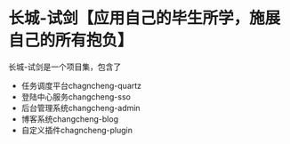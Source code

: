 # 长城-试剑【应用自己的毕生所学，施展自己的所有抱负】
长城-试剑是一个项目集，包含了
- 任务调度平台chagncheng-quartz
- 登陆中心服务changcheng-sso
- 后台管理系统changcheng-admin 
- 博客系统changcheng-blog
- 自定义插件chagncheng-plugin
